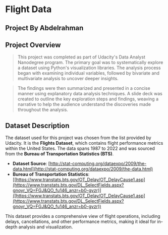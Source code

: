 # Flight Data
## Project By Abdelrahman

## Project Overview

> This project was completed as part of Udacity's Data Analyst Nanodegree program. The primary goal was to systematically explore a dataset using Python's visualization libraries. The analysis process began with examining individual variables, followed by bivariate and multivariate analysis to uncover deeper insights.

> The findings were then summarized and presented in a concise manner using explanatory data analysis techniques. A slide deck was created to outline the key exploration steps and findings, weaving a narrative to help the audience understand the discoveries made throughout the analysis.
>
## Dataset Description

The dataset used for this project was chosen from the list provided by Udacity. It is the **Flights Dataset**, which contains flight performance metrics within the United States. The data spans 1987 to 2022 and was sourced from the **Bureau of Transportation Statistics (BTS)**. 

- **Dataset Source**: [http://stat-computing.org/dataexpo/2009/the-data.html](http://stat-computing.org/dataexpo/2009/the-data.html)  
- **Bureau of Transportation Statistics**: [[https://www.transtats.bts.gov/OT_Delay/OT_DelayCause1.asp](https://www.transtats.bts.gov/DL_SelectFields.aspx?gnoyr_VQ=FGJ&QO_fu146_anzr=b0-gvzr)]([https://www.transtats.bts.gov/OT_Delay/OT_DelayCause1.asp](https://www.transtats.bts.gov/DL_SelectFields.aspx?gnoyr_VQ=FGJ&QO_fu146_anzr=b0-gvzr))  

This dataset provides a comprehensive view of flight operations, including delays, cancellations, and other performance metrics, making it ideal for in-depth analysis and visualization.
